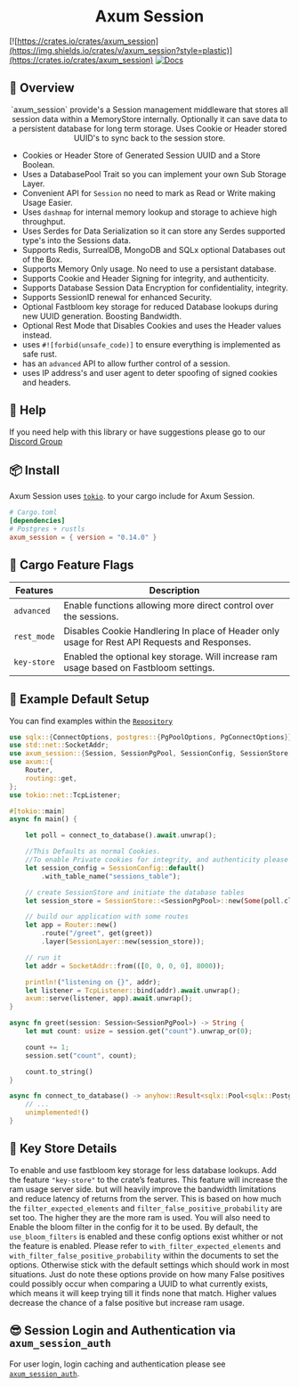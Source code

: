 <h1 align="center">
Axum Session
</h1>

[![https://crates.io/crates/axum_session](https://img.shields.io/crates/v/axum_session?style=plastic)](https://crates.io/crates/axum_session)
[![Docs](https://docs.rs/axum_session/badge.svg)](https://docs.rs/axum_session)

## 📑 Overview

<p align="center">
`axum_session` provide's a Session management middleware that stores all session data within a MemoryStore internally. 
Optionally it can save data to a persistent database for long term storage.
Uses Cookie or Header stored UUID's to sync back to the session store.
</p>

- Cookies or Header Store of Generated Session UUID and a Store Boolean.
- Uses a DatabasePool Trait so you can implement your own Sub Storage Layer.
- Convenient API for `Session` no need to mark as Read or Write making Usage Easier. 
- Uses `dashmap` for internal memory lookup and storage to achieve high throughput.
- Uses Serdes for Data Serialization so it can store any Serdes supported type's into the Sessions data.
- Supports Redis, SurrealDB, MongoDB and SQLx optional Databases out of the Box.
- Supports Memory Only usage. No need to use a persistant database.
- Supports Cookie and Header Signing for integrity, and authenticity.
- Supports Database Session Data Encryption for confidentiality, integrity.
- Supports SessionID renewal for enhanced Security.
- Optional Fastbloom key storage for reduced Database lookups during new UUID generation. Boosting Bandwidth.
- Optional Rest Mode that Disables Cookies and uses the Header values instead.
- uses `#![forbid(unsafe_code)]` to ensure everything is implemented as safe rust.
- has an `advanced` API to allow further control of a session.
- uses IP address's and user agent to deter spoofing of signed cookies and headers.

## 🚨 Help

If you need help with this library or have suggestions please go to our [Discord Group](https://discord.gg/gVXNDwpS3Z)

## 📦 Install

Axum Session uses [`tokio`]. 
to your cargo include for Axum Session.

[`tokio`]: https://github.com/tokio-rs/tokio

```toml
# Cargo.toml
[dependencies]
# Postgres + rustls
axum_session = { version = "0.14.0" }
```

## 📱 Cargo Feature Flags

| Features                      | Description                                                                                    |
| ----------------------------- | ---------------------------------------------------------------------------------------------- |
| `advanced`                    | Enable functions allowing more direct control over the sessions.                               |
| `rest_mode`                   | Disables Cookie Handlering In place of Header only usage for Rest API Requests and Responses.  |
| `key-store`                   | Enabled the optional key storage. Will increase ram usage based on Fastbloom settings.         |

## 🔎 Example Default Setup

You can find examples within the [`Repository`](https://github.com/AscendingCreations/AxumSession/tree/main/examples) 

```rust ignore
use sqlx::{ConnectOptions, postgres::{PgPoolOptions, PgConnectOptions}};
use std::net::SocketAddr;
use axum_session::{Session, SessionPgPool, SessionConfig, SessionStore, SessionLayer};
use axum::{
    Router,
    routing::get,
};
use tokio::net::TcpListener;

#[tokio::main]
async fn main() {

    let poll = connect_to_database().await.unwrap();

    //This Defaults as normal Cookies.
    //To enable Private cookies for integrity, and authenticity please check the next Example.
    let session_config = SessionConfig::default()
        .with_table_name("sessions_table");

    // create SessionStore and initiate the database tables
    let session_store = SessionStore::<SessionPgPool>::new(Some(poll.clone().into()), session_config).await.unwrap();

    // build our application with some routes
    let app = Router::new()
        .route("/greet", get(greet))
        .layer(SessionLayer::new(session_store));

    // run it
    let addr = SocketAddr::from(([0, 0, 0, 0], 8000));

    println!("listening on {}", addr);
    let listener = TcpListener::bind(addr).await.unwrap();
    axum::serve(listener, app).await.unwrap();
}

async fn greet(session: Session<SessionPgPool>) -> String {
    let mut count: usize = session.get("count").unwrap_or(0);

    count += 1;
    session.set("count", count);

    count.to_string()
}

async fn connect_to_database() -> anyhow::Result<sqlx::Pool<sqlx::Postgres>> {
    // ...
    unimplemented!()
}
```

## 🔑 Key Store Details

To enable and use fastbloom key storage for less database lookups. 
Add the feature `"key-store"` to the crate’s features. This feature will increase the ram usage server side.
but will heavily improve the bandwidth limitations and reduce latency of returns from the server. 
This is based on how much the `filter_expected_elements` and `filter_false_positive_probability` are set too.
The higher they are the more ram is used. You will also need to Enable the bloom filter in the config for it to be used. By default, 
the `use_bloom_filters` is enabled and these config options exist whither or not the feature is enabled.
Please refer to `with_filter_expected_elements` and `with_filter_false_positive_probability` within the documents to set the options.
Otherwise stick with the default settings which should work in most situations. Just do note these options provide on how many False positives
could possibly occur when comparing a UUID to what currently exists, which means it will keep trying till it finds none that match. 
Higher values decrease the chance of a false positive but increase ram usage.

## 😎 Session Login and Authentication via `axum_session_auth`

For user login, login caching and authentication please see [`axum_session_auth`](https://github.com/AscendingCreations/AxumSessionAuth).
